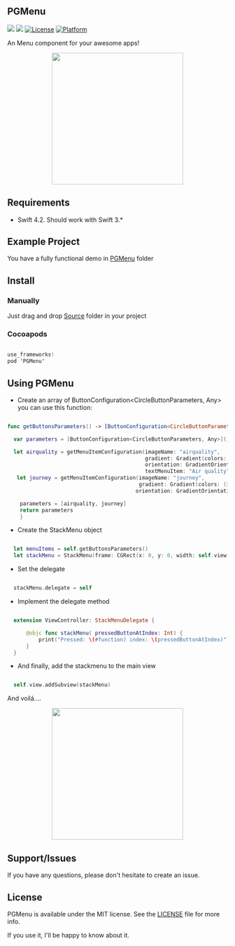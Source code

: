 ## PGMenu

![](https://img.shields.io/badge/language-swift-blue.svg)
![](https://img.shields.io/badge/version-1.0.0-red.svg)
[![License](https://img.shields.io/cocoapods/l/PGLevelIndicator.svg?style=flat)](https://github.com/pablogsIO/PGMenu)
[![Platform](https://img.shields.io/cocoapods/p/PGLevelIndicator.svg?style=flat)](https://github.com/pablogsIO/PGMenu)


An Menu component for your awesome apps!

<p align="center">
  <img width="300" src="https://raw.githubusercontent.com/pablogsIO/PGMenu/master/Assets/PGMenu.png">
</p>

## Requirements

- Swift 4.2. Should work with Swift 3.*

## Example Project

You have a fully functional demo in [PGMenu](https://github.com/pablogsIO/PGMenu/tree/master/PGSMenu) folder

## Install

### Manually

Just drag and drop [Source](https://github.com/pablogsIO/PGMenu/tree/master/Source) folder in your project

### Cocoapods

```swift

use_frameworks!
pod 'PGMenu'

```

## Using PGMenu

- Create an array of ButtonConfiguration<CircleButtonParameters, Any> you can use this function:


```swift

func getButtonsParameters() -> [ButtonConfiguration<CircleButtonParameters, Any>] {

  var parameters = [ButtonConfiguration<CircleButtonParameters, Any>]()

  let airquality = getMenuItemConfiguration(imageName: "airquality",
                                            gradient: Gradient(colors: (initColor: UIColor(rgb: 0x11998e), endColor: UIColor(rgb: 0x38ef7d)),
                                            orientation: GradientOrientation.bottomRightTopLeft),
                                            textMenuItem: "Air quality")
   let journey = getMenuItemConfiguration(imageName: "journey",
                                          gradient: Gradient(colors: (initColor: UIColor(rgb: 0x800080), endColor: UIColor(rgb: 0xffc0cb)),
                                         orientation: GradientOrientation.bottomRightTopLeft), textMenuItem: "Journey")

    parameters = [airquality, journey]
    return parameters
    }


```
- Create the StackMenu object


```swift

  let menuItems = self.getButtonsParameters()
  let stackMenu = StackMenu(frame: CGRect(x: 0, y: 0, width: self.view.frame.size.width, height: self.view.frame.size.height), configuration: menuItems)

```

- Set the delegate

```swift

  stackMenu.delegate = self

```

- Implement the delegate method

```swift

  extension ViewController: StackMenuDelegate {

      @objc func stackMenu( pressedButtonAtIndex: Int) {
          print("Pressed: \(#function) index: \(pressedButtonAtIndex)")
      }
  }

```

- And finally, add the stackmenu to the main view

```swift

  self.view.addSubview(stackMenu)

```

And voilá....

<p align="center">
  <img width="300" src="https://raw.githubusercontent.com/pablogsIO/PGMenu/master/Assets/PGMenu.gif">
</p>

## Support/Issues
If you have any questions, please don't hesitate to create an issue.


## License
PGMenu is available under the MIT license. See the [LICENSE](LICENSE) file for more info.

If you use it, I'll be happy to know about it.
